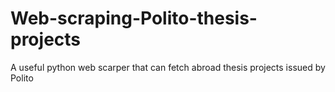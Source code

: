 # Web-scraping-Polito-thesis-projects
A useful python web scarper that can fetch abroad thesis projects issued by Polito
